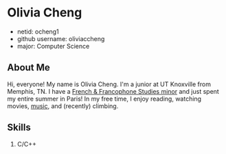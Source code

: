 # Olivia Cheng
- netid: ocheng1
- github username: oliviaccheng
- major: Computer Science
## About Me
Hi, everyone! My name is Olivia Cheng. I'm a junior at UT Knoxville from Memphis, TN. I have a [French & Francophone Studies minor](https://wlc.utk.edu/french/minor/) and just spent my entire summer in Paris! In my free time, I enjoy reading, watching movies, [music](https://www.youtube.com/watch?v=dQw4w9WgXcQ), and (recently) climbing.
## Skills
1. C/C++

